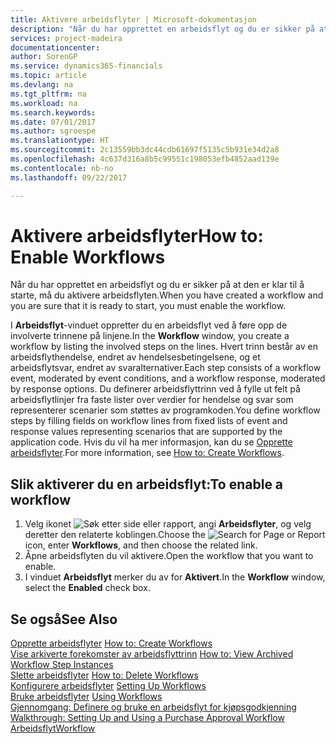 ```yaml
---
title: Aktivere arbeidsflyter | Microsoft-dokumentasjon
description: "Når du har opprettet en arbeidsflyt og du er sikker på at den er klar til å starte, må du aktivere arbeidsflyten."
services: project-madeira
documentationcenter: 
author: SorenGP
ms.service: dynamics365-financials
ms.topic: article
ms.devlang: na
ms.tgt_pltfrm: na
ms.workload: na
ms.search.keywords: 
ms.date: 07/01/2017
ms.author: sgroespe
ms.translationtype: HT
ms.sourcegitcommit: 2c13559bb3dc44cdb61697f5135c5b931e34d2a8
ms.openlocfilehash: 4c637d316a8b5c99551c198053efb4852aad139e
ms.contentlocale: nb-no
ms.lasthandoff: 09/22/2017

---
```

# <a name="how-to-enable-workflows"></a><span data-ttu-id="922b2-103">Aktivere arbeidsflyter</span><span class="sxs-lookup"><span data-stu-id="922b2-103">How to: Enable Workflows</span></span>
<span data-ttu-id="922b2-104">Når du har opprettet en arbeidsflyt og du er sikker på at den er klar til å starte, må du aktivere arbeidsflyten.</span><span class="sxs-lookup"><span data-stu-id="922b2-104">When you have created a workflow and you are sure that it is ready to start, you must enable the workflow.</span></span>  

 <span data-ttu-id="922b2-105">I **Arbeidsflyt**-vinduet oppretter du en arbeidsflyt ved å føre opp de involverte trinnene på linjene.</span><span class="sxs-lookup"><span data-stu-id="922b2-105">In the **Workflow** window, you create a workflow by listing the involved steps on the lines.</span></span> <span data-ttu-id="922b2-106">Hvert trinn består av en arbeidsflythendelse, endret av hendelsesbetingelsene, og et arbeidsflytsvar, endret av svaralternativer.</span><span class="sxs-lookup"><span data-stu-id="922b2-106">Each step consists of a workflow event, moderated by event conditions, and a workflow response, moderated by response options.</span></span> <span data-ttu-id="922b2-107">Du definerer arbeidsflyttrinn ved å fylle ut felt på arbeidsflytlinjer fra faste lister over verdier for hendelse og svar som representerer scenarier som støttes av programkoden.</span><span class="sxs-lookup"><span data-stu-id="922b2-107">You define workflow steps by filling fields on workflow lines from fixed lists of event and response values representing scenarios that are supported by the application code.</span></span> <span data-ttu-id="922b2-108">Hvis du vil ha mer informasjon, kan du se [Opprette arbeidsflyter](across-how-to-create-workflows.md).</span><span class="sxs-lookup"><span data-stu-id="922b2-108">For more information, see [How to: Create Workflows](across-how-to-create-workflows.md).</span></span>  

## <a name="to-enable-a-workflow"></a><span data-ttu-id="922b2-109">Slik aktiverer du en arbeidsflyt:</span><span class="sxs-lookup"><span data-stu-id="922b2-109">To enable a workflow</span></span>  
1.  <span data-ttu-id="922b2-110">Velg ikonet ![Søk etter side eller rapport](media/ui-search/search_small.png "Ikonet Søk etter side eller rapport"), angi **Arbeidsflyter**, og velg deretter den relaterte koblingen.</span><span class="sxs-lookup"><span data-stu-id="922b2-110">Choose the ![Search for Page or Report](media/ui-search/search_small.png "Search for Page or Report icon") icon, enter **Workflows**, and then choose the related link.</span></span>  
2.  <span data-ttu-id="922b2-111">Åpne arbeidsflyten du vil aktivere.</span><span class="sxs-lookup"><span data-stu-id="922b2-111">Open the workflow that you want to enable.</span></span>  
3.  <span data-ttu-id="922b2-112">I vinduet **Arbeidsflyt** merker du av for **Aktivert**.</span><span class="sxs-lookup"><span data-stu-id="922b2-112">In the **Workflow** window, select the **Enabled** check box.</span></span>  

## <a name="see-also"></a><span data-ttu-id="922b2-113">Se også</span><span class="sxs-lookup"><span data-stu-id="922b2-113">See Also</span></span>  
 <span data-ttu-id="922b2-114">[Opprette arbeidsflyter](across-how-to-create-workflows.md) </span><span class="sxs-lookup"><span data-stu-id="922b2-114">[How to: Create Workflows](across-how-to-create-workflows.md) </span></span>  
 <span data-ttu-id="922b2-115">[Vise arkiverte forekomster av arbeidsflyttrinn](across-how-to-view-archived-workflow-step-instances.md) </span><span class="sxs-lookup"><span data-stu-id="922b2-115">[How to: View Archived Workflow Step Instances](across-how-to-view-archived-workflow-step-instances.md) </span></span>  
 <span data-ttu-id="922b2-116">[Slette arbeidsflyter](across-how-to-delete-workflows.md) </span><span class="sxs-lookup"><span data-stu-id="922b2-116">[How to: Delete Workflows](across-how-to-delete-workflows.md) </span></span>  
 <span data-ttu-id="922b2-117">[Konfigurere arbeidsflyter](across-set-up-workflows.md) </span><span class="sxs-lookup"><span data-stu-id="922b2-117">[Setting Up Workflows](across-set-up-workflows.md) </span></span>  
 <span data-ttu-id="922b2-118">[Bruke arbeidsflyter](across-use-workflows.md) </span><span class="sxs-lookup"><span data-stu-id="922b2-118">[Using Workflows](across-use-workflows.md) </span></span>  
 <span data-ttu-id="922b2-119">[Gjennomgang: Definere og bruke en arbeidsflyt for kjøpsgodkjenning](walkthrough-setting-up-and-using-a-purchase-approval-workflow.md) </span><span class="sxs-lookup"><span data-stu-id="922b2-119">[Walkthrough: Setting Up and Using a Purchase Approval Workflow](walkthrough-setting-up-and-using-a-purchase-approval-workflow.md) </span></span>  
 [<span data-ttu-id="922b2-120">Arbeidsflyt</span><span class="sxs-lookup"><span data-stu-id="922b2-120">Workflow</span></span>](across-workflow.md)   

